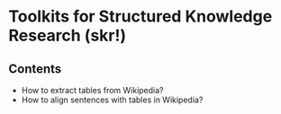 # Toolkits for Structured Knowledge Research (skr!)

## Contents
- How to extract tables from Wikipedia? 
- How to align sentences with tables in Wikipedia?

